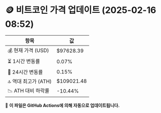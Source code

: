 # 🪙 비트코인 가격 업데이트 (2025-02-16 08:52)

| 항목                | 값 |
|--------------------|----------------|
| 💰 현재 가격 (USD) | $97628.39 |
| ⏳ 1시간 변동률    | 0.07% |
| 📆 24시간 변동률   | 0.15% |
| 🔝 역대 최고가 (ATH) | $109021.48 |
| 📉 ATH 대비 하락률 | -10.44% |

🔄 **이 파일은 GitHub Actions에 의해 자동으로 업데이트됩니다.**
